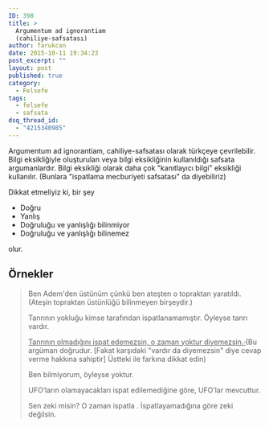 ```yaml
---
ID: 398
title: >
  Argumentum ad ignorantiam
  (cahiliye-safsatası)
author: farukcan
date: 2015-10-11 19:34:23
post_excerpt: ""
layout: post
published: true
category:
  - Felsefe
tags:
  - felsefe
  - safsata
dsq_thread_id:
  - "4215340985"
---
```

Argumentum ad ignorantiam, cahiliye-safsatası olarak türkçeye çevrilebilir. Bilgi eksikliğiyle oluşturulan veya bilgi eksikliğinin kullanıldığı safsata argumanlardır. Bilgi eksikliği olarak daha çok "kanıtlayıcı bilgi" eksikliği kullanılır. (Bunlara "ispatlama mecburiyeti safsatası" da diyebiliriz)

Dikkat etmeliyiz ki, bir şey
<ul>
	<li>Doğru</li>
	<li>Yanlış</li>
	<li>Doğruluğu ve yanlışlığı bilinmiyor</li>
	<li>Doğruluğu ve yanlışlığı bilinemez</li>
</ul>
olur.
<h2>Örnekler</h2>
<blockquote>Ben Adem'den üstünüm çünkü ben ateşten o topraktan yaratıldı. (Ateşin topraktan üstünlüğü bilinmeyen birşeydir.)

Tanrının yokluğu kimse tarafından ispatlanamamıştır. Öyleyse tanrı vardır.

<span style="text-decoration: underline;">Tanrının olmadığını ispat edemezsin, o zaman yoktur diyemezsin.<del> </del></span>(Bu argüman doğrudur. [Fakat karşıdaki "vardır da diyemezsin" diye cevap verme hakkına sahiptir] Üstteki ile farkına dikkat edin)

Ben bilmiyorum, öyleyse yoktur.

UFO’ların olamayacakları ispat edilemediğine göre, UFO’lar mevcuttur.

Sen zeki misin? O zaman ispatla . İspatlayamadığına göre zeki değilsin.</blockquote>
